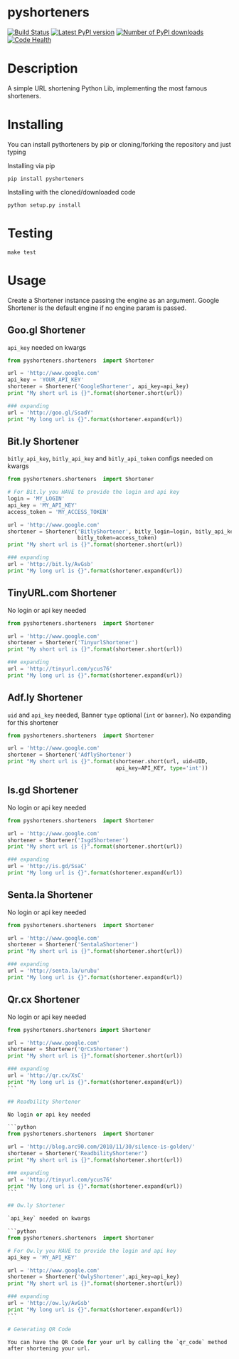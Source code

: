pyshorteners
============

[![Build
Status](http://img.shields.io/travis/ellisonleao/pyshorteners.svg)](https://travis-ci.org/ellisonleao/pyshorteners)
[![Latest PyPI
version](https://pypip.in/v/pyshorteners/badge.png)](https://crate.io/packages/pyshorteners/)
[![Number of PyPI
downloads](http://img.shields.io/pypi/dm/pyshorteners.svg)](https://crate.io/packages/pyshorteners/)
[![Code
Health](https://landscape.io/github/ellisonleao/pyshorteners/master/landscape.svg)](https://landscape.io/github/ellisonleao/pyshorteners/master)

# Description

A simple URL shortening Python Lib, implementing the most famous
shorteners.

# Installing

You can install pythorteners by pip or cloning/forking the repository
and just typing

Installing via pip

    pip install pyshorteners

Installing with the cloned/downloaded code

    python setup.py install

# Testing

```
make test
```

# Usage

Create a Shortener instance passing the engine as an argument. Google
Shortener is the default engine if no engine param is passed.

## Goo.gl Shortener

`api_key` needed on kwargs

```python
from pyshorteners.shorteners  import Shortener

url = 'http://www.google.com'
api_key = 'YOUR_API_KEY'
shortener = Shortener('GoogleShortener', api_key=api_key)
print "My short url is {}".format(shortener.short(url))

### expanding
url = 'http://goo.gl/SsadY'
print "My long url is {}".format(shortener.expand(url))
```

## Bit.ly Shortener

`bitly_api_key`, `bitly_api_key` and `bitly_api_token` configs needed on
kwargs

```python
from pyshorteners.shorteners  import Shortener

# For Bit.ly you HAVE to provide the login and api key
login = 'MY_LOGIN'
api_key = 'MY_API_KEY'
access_token = 'MY_ACCESS_TOKEN'

url = 'http://www.google.com'
shortener = Shortener('BitlyShortener', bitly_login=login, bitly_api_key=api_key,
                      bitly_token=access_token)
print "My short url is {}".format(shortener.short(url))

### expanding
url = 'http://bit.ly/AvGsb'
print "My long url is {}".format(shortener.expand(url))
```

## TinyURL.com Shortener

No login or api key needed

```python
from pyshorteners.shorteners  import Shortener

url = 'http://www.google.com'
shortener = Shortener('TinyurlShortener')
print "My short url is {}".format(shortener.short(url))

### expanding
url = 'http://tinyurl.com/ycus76'
print "My long url is {}".format(shortener.expand(url))
```

## Adf.ly Shortener

`uid` and `api_key` needed, Banner `type` optional (`int` or `banner`).
No expanding for this shortener

```python
from pyshorteners.shorteners  import Shortener

url = 'http://www.google.com'
shortener = Shortener('AdflyShortener')
print "My short url is {}".format(shortener.short(url, uid=UID,
                                  api_key=API_KEY, type='int'))
```

## Is.gd Shortener

No login or api key needed

```python
from pyshorteners.shorteners  import Shortener

url = 'http://www.google.com'
shortener = Shortener('IsgdShortener')
print "My short url is {}".format(shortener.short(url))

### expanding
url = 'http://is.gd/SsaC'
print "My long url is {}".format(shortener.expand(url))
```

## Senta.la Shortener

No login or api key needed

```python
from pyshorteners.shorteners  import Shortener

url = 'http://www.google.com'
shortener = Shortener('SentalaShortener')
print "My short url is {}".format(shortener.short(url))

### expanding
url = 'http://senta.la/urubu'
print "My long url is {}".format(shortener.expand(url))
```

## Qr.cx Shortener

No login or api key needed

````python
from pyshorteners.shorteners import Shortener

url = 'http://www.google.com'
shortener = Shortener('QrCxShortener')
print "My short url is {}".format(shortener.short(url))

### expanding
url = 'http://qr.cx/XsC'
print "My long url is {}".format(shortener.expand(url))
```

## Readbility Shortener

No login or api key needed

```python
from pyshorteners.shorteners  import Shortener

url = 'http://blog.arc90.com/2010/11/30/silence-is-golden/'
shortener = Shortener('ReadbilityShortener')
print "My short url is {}".format(shortener.short(url))

### expanding
url = 'http://tinyurl.com/ycus76'
print "My long url is {}".format(shortener.expand(url))
```

## Ow.ly Shortener

`api_key` needed on kwargs

```python
from pyshorteners.shorteners  import Shortener

# For Ow.ly you HAVE to provide the login and api key
api_key = 'MY_API_KEY'

url = 'http://www.google.com'
shortener = Shortener('OwlyShortener',api_key=api_key)
print "My short url is {}".format(shortener.short(url))

### expanding
url = 'http://ow.ly/AvGsb'
print "My long url is {}".format(shortener.expand(url))
```

# Generating QR Code

You can have the QR Code for your url by calling the `qr_code` method
after shortening your url.
